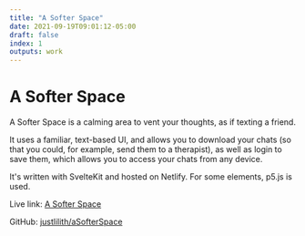 ```yaml
---
title: "A Softer Space"
date: 2021-09-19T09:01:12-05:00
draft: false
index: 1
outputs: work
---
```


# A Softer Space

A Softer Space is a calming area to vent your thoughts, as if texting a friend.

It uses a familiar, text-based UI, and allows you to download your chats (so that you could, for example, send them to a therapist), as well as login to save them, which allows you to access your chats from any device.

It's written with SvelteKit and hosted on Netlify. For some elements, p5.js is used.

Live link: [A Softer Space](https://asofter.space/)

GitHub: [justlilith/aSofterSpace](https://github.com/justlilith/ASofterSpace/)